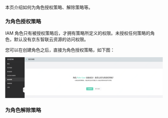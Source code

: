 本页介绍如何为角色授权策略、解除策略等。

### 为角色授权策略

IAM 角色只有被授权策略后，才拥有策略所定义的权限。未授权任何策略的角色，默认没有京东智联云资源的访问权限。

您可以在创建角色之后，直接为角色授权策略，如下图：

![](../../../../../image/IAM/RoleNew/attach1.png)


### 为角色解除策略
